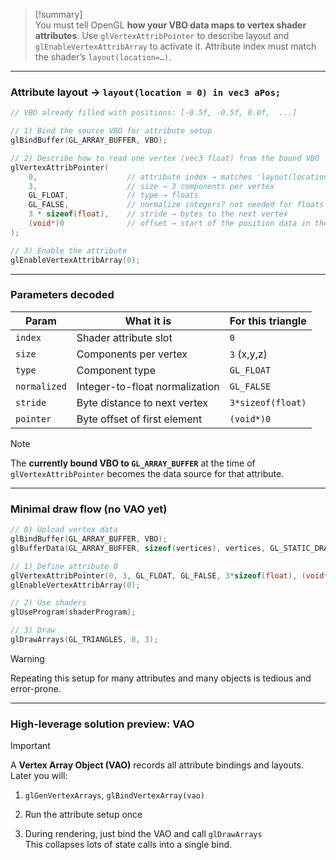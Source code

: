 > [!summary]  
> You must tell OpenGL **how your VBO data maps to vertex shader attributes**. Use `glVertexAttribPointer` to describe layout and `glEnableVertexAttribArray` to activate it. Attribute index must match the shader’s `layout(location=…)`.

---

### Attribute layout → `layout(location = 0) in vec3 aPos;`

```cpp
// VBO already filled with positions: [-0.5f, -0.5f, 0.0f,  ...]

// 1) Bind the source VBO for attribute setup
glBindBuffer(GL_ARRAY_BUFFER, VBO);

// 2) Describe how to read one vertex (vec3 float) from the bound VBO
glVertexAttribPointer(
    0,                    // attribute index → matches 'layout(location=0)'
    3,                    // size → 3 components per vertex
    GL_FLOAT,             // type → floats
    GL_FALSE,             // normalize integers? not needed for floats
    3 * sizeof(float),    // stride → bytes to the next vertex
    (void*)0              // offset → start of the position data in the buffer
);

// 3) Enable the attribute
glEnableVertexAttribArray(0);
```

---

### Parameters decoded

|Param|What it is|For this triangle|
|---|---|---|
|`index`|Shader attribute slot|`0`|
|`size`|Components per vertex|`3` (x,y,z)|
|`type`|Component type|`GL_FLOAT`|
|`normalized`|Integer-to-float normalization|`GL_FALSE`|
|`stride`|Byte distance to next vertex|`3*sizeof(float)`|
|`pointer`|Byte offset of first element|`(void*)0`|

> [!note]  
> The **currently bound VBO to `GL_ARRAY_BUFFER`** at the time of `glVertexAttribPointer` becomes the data source for that attribute.

---

### Minimal draw flow (no VAO yet)

```cpp
// 0) Upload vertex data
glBindBuffer(GL_ARRAY_BUFFER, VBO);
glBufferData(GL_ARRAY_BUFFER, sizeof(vertices), vertices, GL_STATIC_DRAW);

// 1) Define attribute 0
glVertexAttribPointer(0, 3, GL_FLOAT, GL_FALSE, 3*sizeof(float), (void*)0);
glEnableVertexAttribArray(0);

// 2) Use shaders
glUseProgram(shaderProgram);

// 3) Draw
glDrawArrays(GL_TRIANGLES, 0, 3);
```

> [!warning]  
> Repeating this setup for many attributes and many objects is tedious and error-prone.

---

### High-leverage solution preview: **VAO**

> [!important]  
> A **Vertex Array Object (VAO)** records all attribute bindings and layouts.  
> Later you will:
> 
> 1. `glGenVertexArrays`, `glBindVertexArray(vao)`
>     
> 2. Run the attribute setup once
>     
> 3. During rendering, just bind the VAO and call `glDrawArrays`  
>     This collapses lots of state calls into a single bind.
>